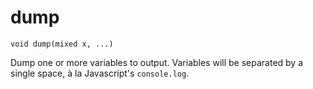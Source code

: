 # dump

`void dump(mixed x, ...)`

Dump one or more variables to output. Variables will be separated by a single space,
à la Javascript's `console.log`.
